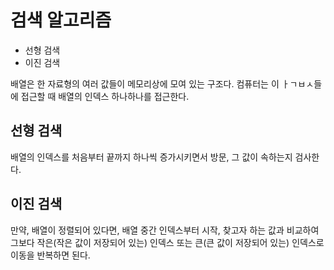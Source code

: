 # 검색 알고리즘

- 선형 검색
- 이진 검색

배열은 한 자료형의 여러 값들이 메모리상에 모여 있는 구조다. 컴퓨터는 이 ㅏㄱㅂㅅ들에 접근할 때 배열의 인덱스 하나하나를 접근한다.

## 선형 검색

배열의 인덱스를 처음부터 끝까지 하나씩 증가시키면서 방문, 그 값이 속하는지 검사한다.

## 이진 검색

만약, 배열이 정렬되어 있다면, 배열 중간 인덱스부터 시작, 찾고자 하는 값과 비교하여 그보다 작은(작은 값이 저장되어 있는) 인덱스 또는 큰(큰 값이 저장되어 있는) 인덱스로 이동을 반복하면 된다.
